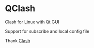 # QClash
Clash for Linux with Qt GUI

Support for subscribe and local config file

Thank [Clash](https://github.com/Dreamacro/clash)
